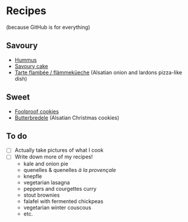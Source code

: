 # Recipes

(because GitHub is for everything)

## Savoury

- [Hummus](hummus.md)
- [Savoury cake](savoury-cake.md)
- [Tarte flambée / flàmmeküeche](tarte-flambee.md) (Alsatian onion and lardons pizza-like dish)

## Sweet

- [Foolproof cookies](foolproof-cookies.md)
- [Butterbredele](butterbredele.md) (Alsatian Christmas cookies)

## To do

- [ ] Actually take pictures of what I cook 
- [ ] Write down more of my recipes!
    - kale and onion pie
    - quenelles & quenelles *à la provençale*
    - knepfle
    - vegetarian lasagna
    - peppers and courgettes curry
    - stout brownies
    - falafel with fermented chickpeas
    - vegetarian winter couscous
    - etc.
